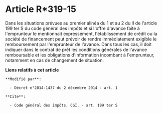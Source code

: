 # Article R*319-15

Dans les situations prévues au premier alinéa du 1 et au 2 du II de l'article 199 ter S du code général des impôts et si
l'offre d'avance faite à l'emprunteur le mentionnait expressément, l'établissement de crédit ou la société de financement
peut prévoir de rendre immédiatement exigible le remboursement par l'emprunteur de l'avance. Dans tous les cas, il doit
indiquer dans le contrat de prêt les conditions générales de l'avance remboursable et les obligations d'information incombant
à l'emprunteur, notamment en cas de changement de situation.

**Liens relatifs à cet article**

	**Modifié par**:

	  - Décret n°2014-1437 du 2 décembre 2014 - art. 1

	**Cite**:

	  - Code général des impôts, CGI. - art. 199 ter S

